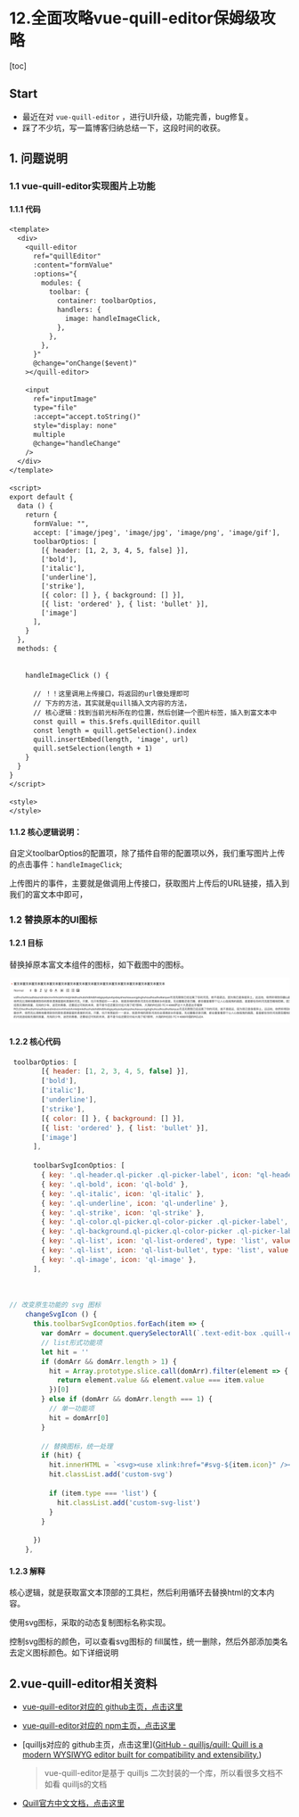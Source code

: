 # 12.全面攻略vue-quill-editor保姆级攻略


[toc]

## Start

+ 最近在对 `vue-quill-editor` ，进行UI升级，功能完善，bug修复。
+ 踩了不少坑，写一篇博客归纳总结一下，这段时间的收获。




## 1. 问题说明



### 1.1  vue-quill-editor实现图片上功能

#### 1.1.1  代码

```vue
<template>
  <div>
    <quill-editor
      ref="quillEditor"
      :content="formValue"
      :options="{
        modules: {
          toolbar: {
            container: toolbarOptios,
            handlers: {
              image: handleImageClick,
            },
          },
        },
      }"
      @change="onChange($event)"
    ></quill-editor>

    <input
      ref="inputImage"
      type="file"
      :accept="accept.toString()"
      style="display: none"
      multiple
      @change="handleChange"
    />
  </div>
</template>

<script>
export default {
  data () {
    return {
      formValue: "",
      accept: ['image/jpeg', 'image/jpg', 'image/png', 'image/gif'],
      toolbarOptios: [
        [{ header: [1, 2, 3, 4, 5, false] }],
        ['bold'], 
        ['italic'], 
        ['underline'], 
        ['strike'], 
        [{ color: [] }, { background: [] }], 
        [{ list: 'ordered' }, { list: 'bullet' }], 
        ['image']
      ],
    }
  },
  methods: {


    handleImageClick () {

      // ！！这里调用上传接口，将返回的url做处理即可
      // 下方的方法，其实就是quill插入文内容的方法，
      // 核心逻辑：找到当前光标所在的位置，然后创建一个图片标签，插入到富文本中
      const quill = this.$refs.quillEditor.quill
      const length = quill.getSelection().index
      quill.insertEmbed(length, 'image', url)
      quill.setSelection(length + 1)
    }
  }
}
</script>

<style>
</style>
```



####  1.1.2 核心逻辑说明：

自定义toolbarOptios的配置项，除了插件自带的配置项以外，我们重写图片上传的点击事件：`handleImageClick`;

上传图片的事件，主要就是做调用上传接口，获取图片上传后的URL链接，插入到我们的富文本中即可，



### 1.2 替换原本的UI图标

#### 1.2.1 目标

替换掉原本富文本组件的图标，如下截图中的图标。

![image-20230413235628727](../../.vuepress/public/bookImages/12.全面攻略vue-quill-editor保姆级攻略/image-20230413235628727.png)



#### 1.2.2 核心代码

```js
 toolbarOptios: [
        [{ header: [1, 2, 3, 4, 5, false] }],
        ['bold'],
        ['italic'],
        ['underline'],
        ['strike'],
        [{ color: [] }, { background: [] }],
        [{ list: 'ordered' }, { list: 'bullet' }],
        ['image']
      ],
   
      toolbarSvgIconOptios: [
        { key: '.ql-header.ql-picker .ql-picker-label', icon: "ql-header" },
        { key: '.ql-bold', icon: 'ql-bold' },
        { key: '.ql-italic', icon: 'ql-italic' },
        { key: '.ql-underline', icon: 'ql-underline' },
        { key: '.ql-strike', icon: 'ql-strike' },
        { key: '.ql-color.ql-picker.ql-color-picker .ql-picker-label', type: 'list', icon: 'ql-color-picker' },
        { key: '.ql-background.ql-picker.ql-color-picker .ql-picker-label', type: 'list', icon: 'ql-background' },
        { key: '.ql-list', icon: 'ql-list-ordered', type: 'list', value: "ordered" },
        { key: '.ql-list', icon: 'ql-list-bullet', type: 'list', value: "bullet" },
        { key: '.ql-image', icon: 'ql-image' },
      ],
```



```js


// 改变原生功能的 svg 图标
    changeSvgIcon () {
      this.toolbarSvgIconOptios.forEach(item => {
        var domArr = document.querySelectorAll(`.text-edit-box .quill-editor ${item.key}`);
        // list形式功能项
        let hit = ''
        if (domArr && domArr.length > 1) {
          hit = Array.prototype.slice.call(domArr).filter(element => {
            return element.value && element.value === item.value
          })[0]
        } else if (domArr && domArr.length === 1) {
          // 单一功能项
          hit = domArr[0]
        }

        // 替换图标，统一处理
        if (hit) {
          hit.innerHTML = `<svg><use xlink:href="#svg-${item.icon}" /></svg>`
          hit.classList.add('custom-svg')

          if (item.type === 'list') {
            hit.classList.add('custom-svg-list')
          }
        }

      })
    },
```

#### 1.2.3 解释

核心逻辑，就是获取富文本顶部的工具栏，然后利用循环去替换html的文本内容。

使用svg图标，采取的动态复制图标名称实现。

控制svg图标的颜色，可以查看svg图标的 fill属性，统一删除，然后外部添加类名去定义图标颜色。如下详细说明



## 2.vue-quill-editor相关资料

+ [vue-quill-editor对应的 github主页，点击这里](https://github.com/surmon-china/vue-quill-editor)

+ [vue-quill-editor对应的 npm主页，点击这里](https://www.npmjs.com/package/vue-quill-editor)

+ [quilljs对应的 github主页，点击这里]([GitHub - quilljs/quill: Quill is a modern WYSIWYG editor built for compatibility and extensibility.](https://github.com/quilljs/quill))

  > vue-quill-editor是基于 quilljs 二次封装的一个库，所以看很多文档不如看 quilljs的文档

+ [Quill官方中文文档，点击这里](https://www.kancloud.cn/liuwave/quill/1409423)

  
